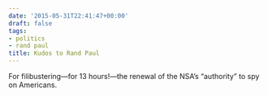 ```yaml
---
date: '2015-05-31T22:41:47+00:00'
draft: false
tags:
- politics
- rand paul
title: Kudos to Rand Paul
---
```


For filibustering—for 13 hours!—the renewal of the NSA’s “authority” to spy on Americans.
